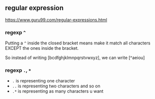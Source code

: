 ## regular expression 
https://www.guru99.com/regular-expressions.html

### regexp `^`

Putting a `^` inside the closed bracket means make it match all characters EXCEPT the ones inside the bracket. 

So instead of writing [bcdfghjklmnpqrstvwxyz], we can write [^aeiou]

###  regexp `.`, `*`
* `.` is representing one character 
* `..` is representing two characters and so on 
* `.*` is representing as many characters u want
